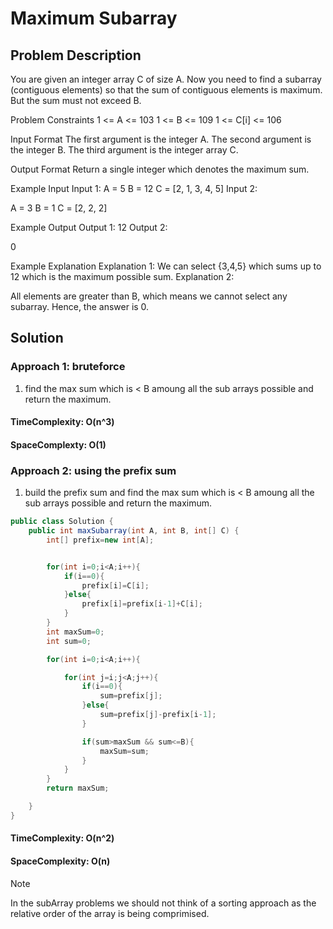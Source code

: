 # Maximum Subarray

## Problem Description

You are given an integer array C of size A. Now you need to find a subarray (contiguous elements) so that the sum of contiguous elements is maximum.
But the sum must not exceed B.

Problem Constraints
1 <= A <= 103
1 <= B <= 109
1 <= C[i] <= 106

Input Format
The first argument is the integer A.
The second argument is the integer B.
The third argument is the integer array C.

Output Format
Return a single integer which denotes the maximum sum.

Example Input
Input 1:
A = 5
B = 12
C = [2, 1, 3, 4, 5]
Input 2:

A = 3
B = 1
C = [2, 2, 2]

Example Output
Output 1:
12
Output 2:

0

Example Explanation
Explanation 1:
We can select {3,4,5} which sums up to 12 which is the maximum possible sum.
Explanation 2:

All elements are greater than B, which means we cannot select any subarray.
Hence, the answer is 0.

## Solution

### Approach 1: bruteforce

1. find the max sum which is < B amoung all the sub arrays possible and return the maximum.

#### TimeComplexity: O(n^3)

#### SpaceComplexty: O(1)

### Approach 2: using the prefix sum

1. build the prefix sum and find the max sum which is < B amoung all the sub arrays possible and return the maximum.

```java
public class Solution {
    public int maxSubarray(int A, int B, int[] C) {
        int[] prefix=new int[A];


        for(int i=0;i<A;i++){
            if(i==0){
                prefix[i]=C[i];
            }else{
                prefix[i]=prefix[i-1]+C[i];
            }
        }
        int maxSum=0;
        int sum=0;

        for(int i=0;i<A;i++){

            for(int j=i;j<A;j++){
                if(i==0){
                    sum=prefix[j];
                }else{
                    sum=prefix[j]-prefix[i-1];
                }

                if(sum>maxSum && sum<=B){
                    maxSum=sum;
                }
            }
        }
        return maxSum;

    }
}


```

#### TimeComplexity: O(n^2)

#### SpaceComplexity: O(n)

> [!NOTE]
> In the subArray problems we should not think of a sorting approach as the relative order of the array is being comprimised.
